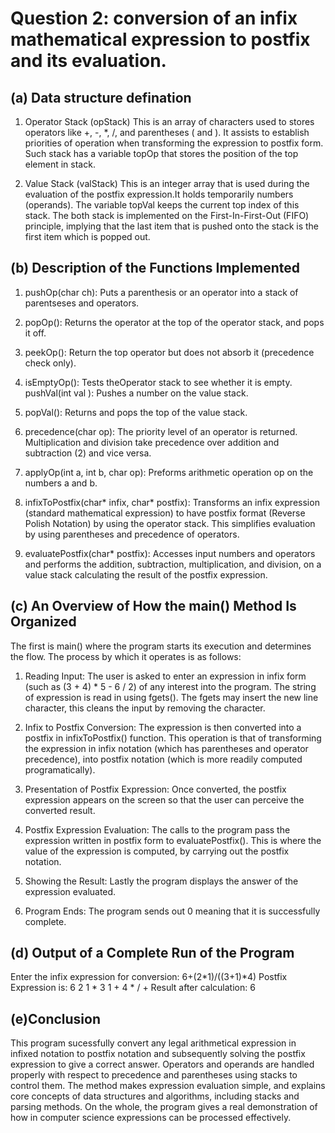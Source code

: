 # Question 2: conversion of an infix mathematical expression to postfix and its evaluation.

## (a) Data structure defination
1. Operator Stack (opStack)
This is an array of characters used to stores operators like +, -, *, /, and parentheses ( and ). It assists to establish priorities of operation when transforming the expression to postfix form.
Such stack has a variable topOp that stores the position of the top element in stack.

2. Value Stack (valStack)
This is an integer array  that is used during the evaluation of the postfix expression.It holds temporarily numbers (operands).
The variable topVal keeps the current top index of this stack.
The both stack is implemented on the First-In-First-Out (FIFO) principle, implying that the last item that is pushed onto the stack is the first item which is popped out.

## (b) Description of the Functions Implemented

1. pushOp(char ch): Puts a parenthesis or an operator into a stack of parentseses and operators.

2. popOp(): Returns the operator at the top of the operator stack, and pops it off.

3. peekOp(): Return the top operator but does not absorb it (precedence check only).

4. isEmptyOp(): Tests theOperator stack to see whether it is empty.
pushVal(int val ): Pushes a number on the value stack.

5. popVal(): Returns and pops the top of the value stack.

6. precedence(char op): The priority level of an operator is returned. Multiplication and division take precedence over addition and subtraction (2) and vice versa.

7. applyOp(int a, int b, char op): Preforms arithmetic operation op on the numbers a and b.

8. infixToPostfix(char* infix, char* postfix): Transforms an infix expression (standard mathematical expression) to have postfix format (Reverse Polish Notation) by using the operator stack. This simplifies evaluation by using parentheses and precedence of operators.

9. evaluatePostfix(char* postfix): Accesses input numbers and operators and performs the addition, subtraction, multiplication, and division, on a value stack calculating the result of the postfix expression.

## (c) An Overview of How the main() Method Is Organized
The first is main() where the program starts its execution and determines the flow. The process by which it operates is as follows:

1. Reading Input:
The user is asked to enter an expression in infix form (such as (3 + 4) * 5 - 6 / 2) of any interest into the program. The string of expression is read in using fgets(). The fgets may insert the new line character, this cleans the input by removing the character.

2. Infix to Postfix Conversion:
The expression is then converted into a postfix in infixToPostfix() function. This operation is that of transforming the expression in infix notation (which has parentheses and operator precedence), into postfix notation (which is more readily computed programatically).

3. Presentation of Postfix Expression:
Once converted, the postfix expression appears on the screen so that the user can perceive the converted result.

4. Postfix Expression Evaluation:
The calls to the program pass the expression written in postfix form to evaluatePostfix(). This is where the value of the expression is computed, by carrying out the postfix notation.

5. Showing the Result:
Lastly the program displays the answer of the expression evaluated.

6. Program Ends:
The program sends out 0 meaning that it is successfully complete.

## (d) Output of a Complete Run of the Program

Enter the infix expression for conversion:
6+(2*1)/((3+1)*4)
Postfix Expression is: 6 2 1 * 3 1 + 4 * / +
Result after calculation: 6

## (e)Conclusion

This program sucessfully convert any legal arithmetical expression in infixed notation to postfix notation and subsequently solving the postfix expression to give a correct answer. Operators and operands are handled properly with respect to precedence and parentheses using stacks to control them. The method makes expression evaluation simple, and explains core concepts of data structures and algorithms, including stacks and parsing methods. On the whole, the program gives a real demonstration of how in computer science expressions can be processed effectively.
